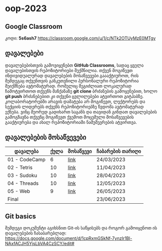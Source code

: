 # oop-2023

## Google Classroom
კოდი: **5s6ash7**
https://classroom.google.com/u/1/c/NTk2OTUyMzE0MTgy

## დავალებები
დავალებებისთვის გამოვიყენებთ **GitHub Classrooms**, სადაც ყველა დავალებისთვის რეპოზიტორიები შექმნილია. თქვენ მოგიწევთ ინდივიდუალურად დავალებების მოსაწვევები გაააქტიუროთ, რის შემდეგაც თქვენთვის განკუთვნილი პერსონალური რეპოზიტორია შეიქმნება ავტომატურად. რომელიც შეგიძლიათ ლოკალურად ჩამოტვირთოთ თქვენს მანქანაზე **git clone** ბრძანების გამოყენებით, ხოლო **git push** ბრძანებებით კი თქვენი ცვლილებები ატვირთოთ გიტჰაბზე. კოლაბორატორებში არავის დამატება არ მოგიწევთ, ლექტორებს და სექციის ლიდერებს თქვენს რეპოზიტორიებზე წვდომა ავტომატურად ექნება. ვინც მეორედ გადიხართ საგანს და თავიდან გინდათ დავალებების გამოგზავნა თქვენც მოგიწევთ ქვემოთ მოცემული მოსაწვევების გააქტიურება და ახალ რეპოზიტორიაში ნამუშევრების ატვირთვა.

## დავალებების მოსაწვევები
| დავალება | ქულა | მოსაწვევი | ჩაბარების თარიღი |
|----------|------|-----------|------------------|
| 01 - CodeCamp | 6 | [link](https://classroom.github.com/a/eyljOldF) | 24/03/2023 |
| 02 - Tetris | 10 | [link](https://classroom.github.com/a/MnAwfkQ_) | 11/04/2023 |
| 03 - Sudoku | 10 | [link](https://classroom.github.com/a/49ZSi5xV) | 28/04/2023 |
| 04 - Threads | 10 | [link](https://classroom.github.com/a/78pFBXN5) | 12/05/2023 |
| 05 - Web | 9 | [link](https://classroom.github.com/a/argXo0Re) | 26/05/2023 |
| Final |  |  | 23/06/2023 |


## Git basics
შემდეგი დოკუმენტი აგიხსნით Git-ის საწყისებს და როგორ გამოიყენოთ ის დავალებების ჩასაბარებლად: https://docs.google.com/document/d/1cpRxmGSkNf-7ynzIr1Bl-NAxfACJH5YjsLbVA4CzSCY/edit#
